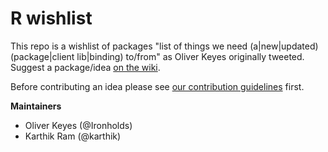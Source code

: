 # R wishlist

This repo is a wishlist of packages "list of things we need (a|new|updated) (package|client lib|binding) to/from" as Oliver Keyes originally tweeted. Suggest a package/idea [on the wiki](https://github.com/ropensci/wishlist/wiki).

Before contributing an idea please see [our contribution guidelines](contributions.md) first.

__Maintainers__  
* Oliver Keyes (@Ironholds)  
* Karthik Ram (@karthik)  

